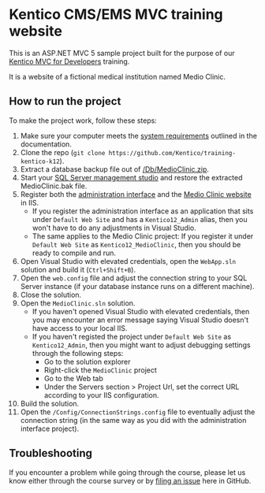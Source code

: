 # Kentico CMS/EMS MVC training website

This is an ASP.NET MVC 5 sample project built for the purpose of our [Kentico MVC for Developers](https://www.kentico.com/services/training/courses/developers/kentico-mvc-for-developers) training.

It is a website of a fictional medical institution named Medio Clinic.

## How to run the project

To make the project work, follow these steps:

1. Make sure your computer meets the [system requirements](https://docs.kentico.com/k12/installation/system-requirements) outlined in the documentation.
1. Clone the repo (`git clone https://github.com/Kentico/training-kentico-k12`).
1. Extract a database backup file out of [/Db/MedioClinic.zip](/Db/MedioClinic.zip).
1. Start your [SQL Server management studio](https://docs.microsoft.com/en-us/sql/ssms/download-sql-server-management-studio-ssms) and restore the extracted MedioClinic.bak file.
1. Register both the [administration interface](/CMS) and the [Medio Clinic website](/MedioClinic) in IIS.
    * If you register the administration interface as an application that sits under `Default Web Site` and has a `Kentico12_Admin` alias, then you won't have to do any adjustments in Visual Studio.
    * The same applies to the Medio Clinic project: If you register it under `Default Web Site` as `Kentico12_MedioClinic`, then you should be ready to compile and run.
1. Open Visual Studio with elevated credentials, open the `WebApp.sln` solution and build it (`Ctrl+Shift+B`).
1. Open the `web.config` file and adjust the connection string to your SQL Server instance (if your database instance runs on a different machine).
1. Close the solution.
1. Open the `MedioClinic.sln` solution.
    * If you haven't opened Visual Studio with elevated credentials, then you may encounter an error message saying Visual Studio doesn't have access to your local IIS.
    * If you haven't registed the project under `Default Web Site` as `Kentico12_Admin`, then you might want to adjust debugging settings through the following steps:
        * Go to the solution explorer
        * Right-click the `MedioClinic` project
        * Go to the Web tab
        * Under the Servers section > Project Url, set the correct URL according to your IIS configuration.
1. Build the solution.
1. Open the `/Config/ConnectionStrings.config` file to eventually adjust the connection string (in the same way as you did with the administration interface project).

## Troubleshooting

If you encounter a problem while going through the course, please let us know either through the course survey or by [filing an issue](https://github.com/Kentico/training-kentico-k12/issues/new) here in GitHub.